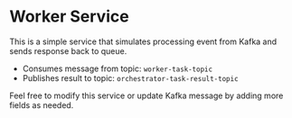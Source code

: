 # Worker Service

This is a simple service that simulates processing event from Kafka and sends response back to queue.

* Consumes message from topic: `worker-task-topic`
* Publishes result to topic: `orchestrator-task-result-topic`


Feel free to modify this service or update Kafka message by adding more fields as needed.
